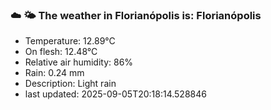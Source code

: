 ### ☁️ 🌤️  The weather in Florianópolis is: Florianópolis

- Temperature: 12.89°C
- On flesh: 12.48°C
- Relative air humidity: 86%
- Rain: 0.24 mm
- Description: Light rain
- last updated: 2025-09-05T20:18:14.528846
